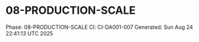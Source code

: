 # 08-PRODUCTION-SCALE
Phase: 08-PRODUCTION-SCALE
CI: CI-DA001-007
Generated: Sun Aug 24 22:41:13 UTC 2025
